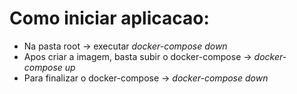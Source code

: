 # Como iniciar aplicacao:
- Na pasta root -> executar _docker-compose down_
- Apos criar a imagem, basta subir o docker-compose -> _docker-compose up_
- Para finalizar o docker-compose -> _docker-compose down_
